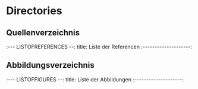 <h1>Directories</h1>

<h2>Quellenverzeichnis</h2>

:--- LISTOFREFERENCES --:
title: Liste der Referencen
:--------------------:

<h2>Abbildungsverzeichnis</h2>

:--- LISTOFFIGURES --:
title: Liste der Abbildungen
:--------------------:

